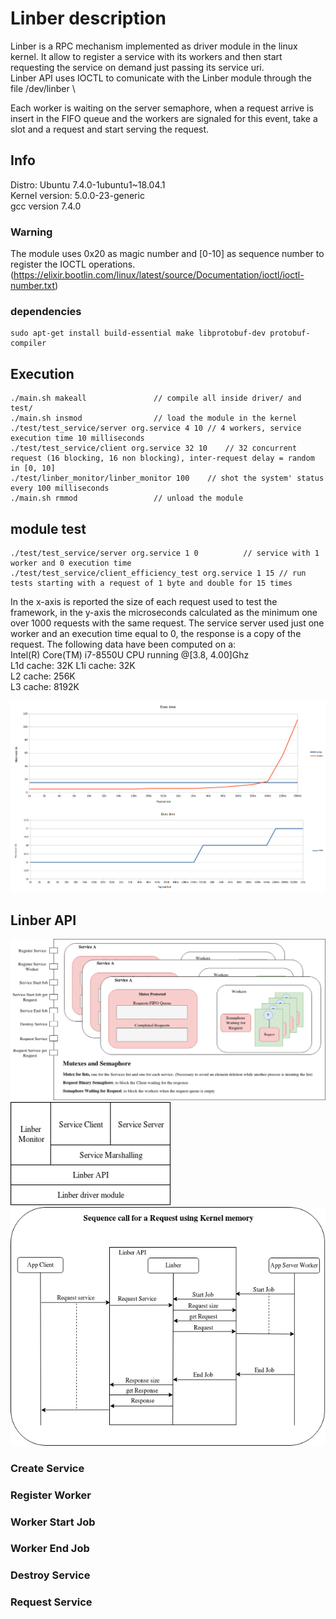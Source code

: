 # Linber description
Linber is a RPC mechanism implemented as driver module in the linux kernel. It allow to register a service with its workers and then start requesting the service on demand just passing its service uri. \
Linber API uses IOCTL to comunicate with the Linber module through the file /dev/linber \

Each worker is waiting on the server semaphore, when a request arrive is insert in the FIFO queue and the workers are signaled for this event, take a slot and a request and start serving the request.


## Info
Distro: Ubuntu 7.4.0-1ubuntu1~18.04.1	\
Kernel version: 5.0.0-23-generic	\
gcc version 7.4.0

### Warning
The module uses 0x20 as magic number and [0-10] as sequence number to register the IOCTL operations. (https://elixir.bootlin.com/linux/latest/source/Documentation/ioctl/ioctl-number.txt)

### dependencies
	sudo apt-get install build-essential make libprotobuf-dev protobuf-compiler

## Execution
	./main.sh makeall				// compile all inside driver/ and test/
	./main.sh insmod				// load the module in the kernel
	./test/test_service/server org.service 4 10	// 4 workers, service execution time 10 milliseconds
	./test/test_service/client org.service 32 10	// 32 concurrent request (16 blocking, 16 non blocking), inter-request delay = random in [0, 10]
	./test/linber_monitor/linber_monitor 100 	// shot the system' status every 100 milliseconds
	./main.sh rmmod					// unload the module


## module test
	./test/test_service/server org.service 1 0			// service with 1 worker and 0 execution time
	./test/test_service/client_efficiency_test org.service 1 15	// run tests starting with a request of 1 byte and double for 15 times

In the x-axis is reported the size of each request used to test the framework, in the y-axis the microseconds calculated as the minimum one over 1000 requests with the same request.
The service server used just one worker and an execution time equal to 0, the response is a copy of the request.
The following data have been computed on a:\
	Intel(R) Core(TM) i7-8550U CPU running @[3.8, 4.00]Ghz \
	L1d cache: 32K L1i cache: 32K \
	L2 cache: 256K \
	L3 cache: 8192K

![Linber Sequence Diagram](/img/exec_time_mem_vs_shm.png)
![Linber Sequence Diagram](/img/exec_time_shm.png)

## Linber API
<img src="img/Linber_component_view.png" width="768">
<img src="img/Linber_stack.png" width="256">
<img src="img/Linber_sequence.png" width="768">

### Create Service

### Register Worker

### Worker Start Job

### Worker End Job

### Destroy Service

### Request Service


